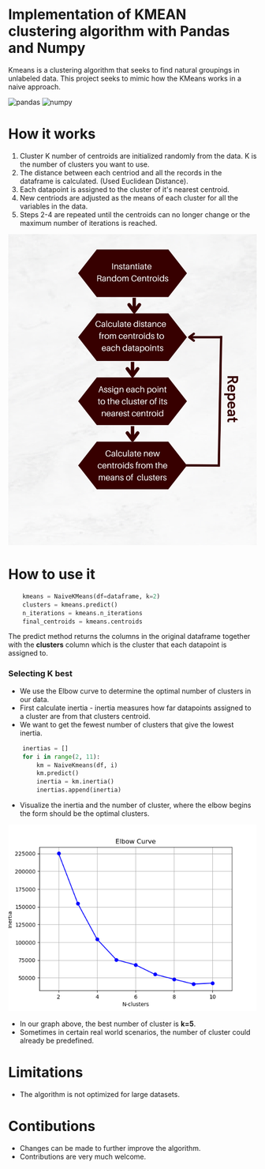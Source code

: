 # Implementation of KMEAN clustering algorithm with Pandas and Numpy

Kmeans is a clustering algorithm that seeks to find natural groupings in unlabeled data.
This project seeks to mimic how the KMeans works in a naive approach.

![pandas](https://img.shields.io/static/v1?label=pandas&message=1.4.4&color=blue)
![numpy](https://img.shields.io/static/v1?label=numpy&message=1.23.5&color=green)

# How it works

1. Cluster K number of centroids are initialized randomly from the data. K is the number of clusters you want to use.
2. The distance between each centriod and all the records in the dataframe is calculated. (Used Euclidean Distance).
3. Each datapoint is assigned to the cluster of it's nearest centroid.
4. New centriods are adjusted as the means of each cluster for all the variables in the data.
5. Steps 2-4 are repeated until the centroids can no longer change or the maximum number of iterations is reached.

![KMeans](./assets/illustration.png)

# How to use it

```python
    kmeans = NaiveKMeans(df=dataframe, k=2)
    clusters = kmeans.predict()
    n_iterations = kmeans.n_iterations
    final_centroids = kmeans.centroids
```

The predict method returns the columns in the original dataframe together with the **clusters** column which is the cluster that each datapoint is assigned to.

### Selecting K best

* We use the Elbow curve to determine the optimal number of clusters in our data.
* First calculate inertia - inertia measures how far datapoints assigned to a cluster are from that clusters centroid.
* We want to get the fewest number of clusters that give the lowest inertia.

```python
    inertias = []
    for i in range(2, 11):
        km = NaiveKmeans(df, i)
        km.predict()
        inertia = km.inertia()
        inertias.append(inertia)
```

* Visualize the inertia and the number of cluster, where the elbow begins the form should be the optimal clusters.

![Elbow curve](./assets//elbow.png)

* In our graph above, the best number of cluster is **k=5**.
* Sometimes in certain real world scenarios, the number of cluster could already be predefined.

# Limitations

* The algorithm is not optimized for large datasets.

# Contibutions

* Changes can be made to further improve the algorithm.
* Contributions are very much welcome.